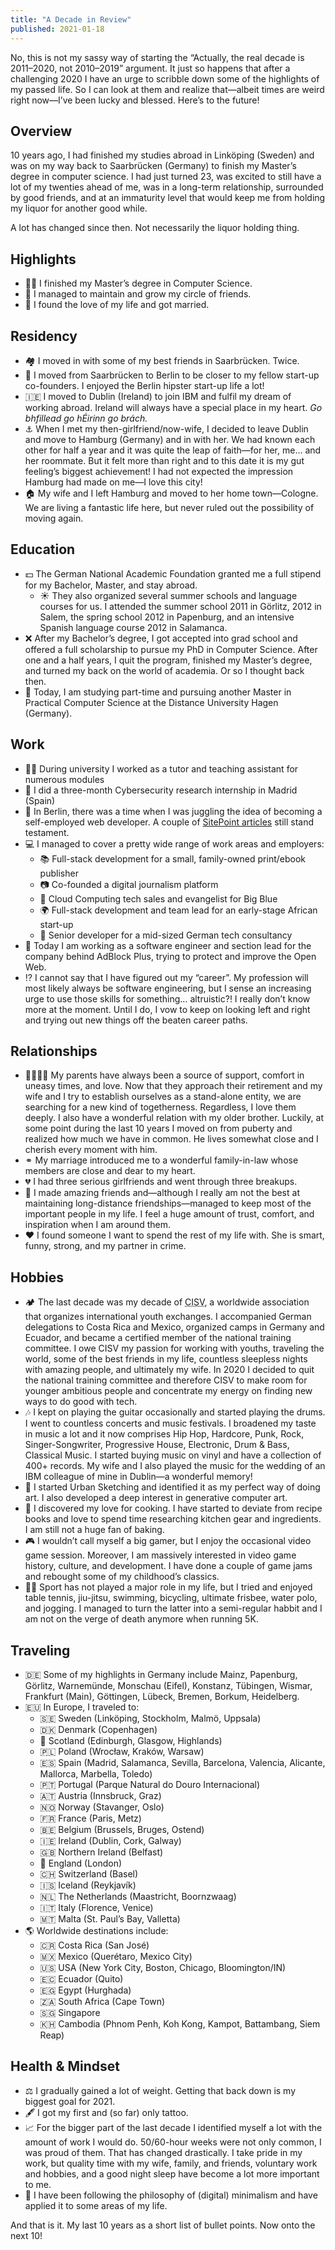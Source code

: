 ```yaml
---
title: "A Decade in Review"
published: 2021-01-18
---
```


No, this is not my sassy way of starting the “Actually, the real decade is 2011–2020, not 2010–2019” argument. It just so happens that after a challenging 2020 I have an urge to scribble down some of the highlights of my passed life. So I can look at them and realize that—albeit times are weird right now—I’ve been lucky and blessed. Here’s to the future!

## Overview

10 years ago, I had finished my studies abroad in Linköping (Sweden) and was on my way back to Saarbrücken (Germany) to finish my Master’s degree in computer science. I had just turned 23, was excited to still have a lot of my twenties ahead of me, was in a long-term relationship, surrounded by good friends, and at an immaturity level that would keep me from holding my liquor for another good while.

A lot has changed since then. Not necessarily the liquor holding thing.

## Highlights

* 👨‍🎓 I finished my Master’s degree in Computer Science.
* 🤗 I managed to maintain and grow my circle of friends.
* 💑 I found the love of my life and got married.

## Residency

* 🏘 I moved in with some of my best friends in Saarbrücken. Twice.
* 🐻 I moved from Saarbrücken to Berlin to be closer to my fellow start-up co-founders. I enjoyed the Berlin hipster start-up life a lot!
* 🇮🇪 I moved to Dublin (Ireland) to join IBM and fulfil my dream of working abroad. Ireland will always have a special place in my heart. *Go bhfillead go hÉirinn go brách.*
* ⚓️ When I met my then-girlfriend/now-wife, I decided to leave Dublin and move to Hamburg (Germany) and in with her. We had known each other for half a year and it was quite the leap of faith—for her, me… and her roommate. But it felt more than right and to this date it is my gut feeling’s biggest achievement! I had not expected the impression Hamburg had made on me—I love this city!
* 🏠 My wife and I left Hamburg and moved to her home town—Cologne. We are living a fantastic life here, but never ruled out the possibility of moving again.

## Education

* 💵 The German National Academic Foundation granted me a full stipend for my Bachelor, Master, and stay abroad.
  * ☀️ They also organized several summer schools and language courses for us. I attended the summer school 2011 in Görlitz, 2012 in Salem, the spring school 2012 in Papenburg, and an intensive Spanish language course 2012 in Salamanca.
* ❌ After my Bachelor’s degree, I got accepted into grad school and offered a full scholarship to pursue my PhD in Computer Science. After one and a half years, I quit the program, finished my Master’s degree, and turned my back on the world of academia. Or so I thought back then.
* 🏫 Today, I am studying part-time and pursuing another Master in Practical Computer Science at the Distance University Hagen (Germany).

## Work

* 👨‍🏫 During university I worked as a tutor and teaching assistant for numerous modules
* 🧪 I did a three-month Cybersecurity research internship in Madrid (Spain)
* 📝 In Berlin, there was a time when I was juggling the idea of becoming a self-employed web developer. A couple of [SitePoint articles](https://www.sitepoint.com/author/smax/) still stand testament.
* 💻 I managed to cover a pretty wide range of work areas and employers:
  * 📚 Full-stack development for a small, family-owned print/ebook publisher
  * 📷 Co-founded a digital journalism platform
  * 💙 Cloud Computing tech sales and evangelist for Big Blue
  * 🌍 Full-stack development and team lead for an early-stage African start-up
  * 💼 Senior developer for a mid-sized German tech consultancy
* 🛑 Today I am working as a software engineer and section lead for the company behind AdBlock Plus, trying to protect and improve the Open Web.
* ⁉️ I cannot say that I have figured out my “career”. My profession will most likely always be software engineering, but I sense an increasing urge to use those skills for something… altruistic?! I really don’t know more at the moment. Until I do, I vow to keep on looking left and right and trying out new things off the beaten career paths.

## Relationships

* 👨‍👩‍👦‍👦 My parents have always been a source of support, comfort in uneasy times, and love. Now that they approach their retirement and my wife and I try to establish ourselves as a stand-alone entity, we are searching for a new kind of togetherness. Regardless, I love them deeply. I also have a wonderful relation with my older brother. Luckily, at some point during the last 10 years I moved on from puberty and realized how much we have in common. He lives somewhat close and I cherish every moment with him.
* ⚭ My marriage introduced me to a wonderful family-in-law whose members are close and dear to my heart.
* 💔 I had three serious girlfriends and went through three breakups.
* 👫 I made amazing friends and—although I really am not the best at maintaining long-distance friendships—managed to keep most of the important people in my life. I feel a huge amount of trust, comfort, and inspiration when I am around them.
* ❤️ I found someone I want to spend the rest of my life with. She is smart, funny, strong, and my partner in crime.

## Hobbies

* 🏕 The last decade was my decade of <abbr title="Children’s International Summer Villages">CISV</abbr>, a worldwide association that organizes international youth exchanges. I accompanied German delegations to Costa Rica and Mexico, organized camps in Germany and Ecuador, and became a certified member of the national training committee. I owe CISV my passion for working with youths, traveling the world, some of the best friends in my life, countless sleepless nights with amazing people, and ultimately my wife. In 2020 I decided to quit the national training committee and therefore CISV to make room for younger ambitious people and concentrate my energy on finding new ways to do good with tech.
* 🎶 I kept on playing the guitar occasionally and started playing the drums. I went to countless concerts and music festivals. I broadened my taste in music a lot and it now comprises Hip Hop, Hardcore, Punk, Rock, Singer-Songwriter, Progressive House, Electronic, Drum & Bass, Classical Music. I started buying music on vinyl and have a collection of 400+ records. My wife and I also played the music for the wedding of an IBM colleague of mine in Dublin—a wonderful memory!
* 🎨 I started Urban Sketching and identified it as my perfect way of doing art. I also developed a deep interest in generative computer art.
* 🍳 I discovered my love for cooking. I have started to deviate from recipe books and love to spend time researching kitchen gear and ingredients. I am still not a huge fan of baking.
* 🎮 I wouldn’t call myself a big gamer, but I enjoy the occasional video game session. Moreover, I am massively interested in video game history, culture, and development. I have done a couple of game jams and rebought some of my childhood’s classics.
* 🚴‍♀️ Sport has not played a major role in my life, but I tried and enjoyed table tennis, jiu-jitsu, swimming, bicycling, ultimate frisbee, water polo, and jogging. I managed to turn the latter into a semi-regular habbit and I am not on the verge of death anymore when running 5K.

## Traveling

* 🇩🇪 Some of my highlights in Germany include Mainz, Papenburg, Görlitz, Warnemünde, Monschau (Eifel), Konstanz, Tübingen, Wismar, Frankfurt (Main), Göttingen, Lübeck, Bremen, Borkum, Heidelberg.
* 🇪🇺 In Europe, I traveled to:
  * 🇸🇪 Sweden (Linköping, Stockholm, Malmö, Uppsala)
  * 🇩🇰 Denmark (Copenhagen)
  * 🏴󠁧󠁢󠁳󠁣󠁴󠁿 Scotland (Edinburgh, Glasgow, Highlands)
  * 🇵🇱 Poland (Wrocław, Kraków, Warsaw)
  * 🇪🇸 Spain (Madrid, Salamanca, Sevilla, Barcelona, Valencia, Alicante, Mallorca, Marbella, Toledo)
  * 🇵🇹 Portugal (Parque Natural do Douro Internacional)
  * 🇦🇹 Austria (Innsbruck, Graz)
  * 🇳🇴 Norway (Stavanger, Oslo)
  * 🇫🇷 France (Paris, Metz)
  * 🇧🇪 Belgium (Brussels, Bruges, Ostend)
  * 🇮🇪 Ireland (Dublin, Cork, Galway)
  * 🇬🇧 Northern Ireland (Belfast)
  * 🏴󠁧󠁢󠁥󠁮󠁧󠁿 England (London)
  * 🇨🇭 Switzerland (Basel)
  * 🇮🇸 Iceland (Reykjavík)
  * 🇳🇱 The Netherlands (Maastricht, Boornzwaag)
  * 🇮🇹 Italy (Florence, Venice)
  * 🇲🇹 Malta (St. Paul’s Bay, Valletta)
* 🌎 Worldwide destinations include:
  * 🇨🇷 Costa Rica (San José)
  * 🇲🇽 Mexico (Querétaro, Mexico City)
  * 🇺🇸 USA (New York City, Boston, Chicago, Bloomington/IN)
  * 🇪🇨 Ecuador (Quito)
  * 🇪🇬 Egypt (Hurghada)
  * 🇿🇦 South Africa (Cape Town)
  * 🇸🇬 Singapore
  * 🇰🇭 Cambodia (Phnom Penh, Koh Kong, Kampot, Battambang, Siem Reap)

## Health & Mindset

* ⚖️ I gradually gained a lot of weight. Getting that back down is my biggest goal for 2021.
* 🖋 I got my first and (so far) only tattoo.
* 📈 For the bigger part of the last decade I identified myself a lot with the amount of work I would do. 50/60-hour weeks were not only common, I was proud of them. That has changed drastically. I take pride in my work, but quality time with my wife, family, and friends, voluntary work and hobbies, and a good night sleep have become a lot more important to me.
* 🍚 I have been following the philosophy of (digital) minimalism and have applied it to some areas of my life.

And that is it. My last 10 years as a short list of bullet points. Now onto the next 10!
